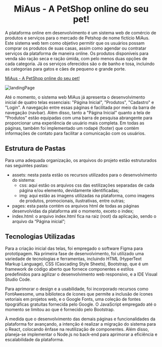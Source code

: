 <h1 align="center"> MiAus - A PetShop online do seu pet!</h1>

A plataforma online em desenvolvimento é um sistema web de comércio de produtos e 
serviços para o mercado de Petshop de nome fictício MiAus. Este sistema web tem como objetivo 
permitir que os usuários possam comprar os produtos de suas casas, assim como agendar ou 
contratar serviços da plataforma de maneira online. Os produtos disponíveis para venda são 
ração seca e ração úmida, com pelo menos duas opções de cada categoria. Já os serviços 
oferecidos são o de banho e tosa, incluindo as categorias para gatos e cães de pequeno e grande 
porte.

[MiAus - A PetShop online do seu pet!](https://miaus-pet-shop-digital.vercel.app/)


![landingPage](https://github.com/carolinacastilhos/Miaus_PetShop_Digital/assets/117789578/46562a5e-84ec-4977-a558-c8956e61f930)



 Até o momento, o sistema web MiAus já apresenta o desenvolvimento inicial de quatro telas 
essenciais: "Página Inicial", "Produtos", "Cadastro" e "Login". A navegação entre essas páginas é 
facilitada por meio da barra de navegação (navbar). Além disso, tanto a "Página Inicial" quanto a 
tela de "Produtos" estão equipadas com uma barra de pesquisa abrangente para proporcionar 
uma experiência de usuário mais completa. Em todas as páginas, também foi implementado um 
rodapé (footer) que contém informações de contato para facilitar a comunicação com os 
usuários. 

## Estrutura de Pastas
Para uma adequada organização, os arquivos do projeto estão estruturados nas seguintes 
pastas:

- assets: nesta pasta estão os recursos utilizados para o desenvolvimento do sistema:
     - css: aqui estão os arquivos css das estilizações separadas de cada página
e/ou elemento, devidamente identificadas;
     - img: aqui estão as imagens utilizadas na plataforma, como imagens de 
produtos, promocionais, ilustrativas, entre outras;
- pages: esta pasta contém os arquivos html de todas as páginas desenvolvidas da 
plataforma até o momento, exceto o index;
- index.html: o arquivo index.html fica na raiz (root) da aplicação, sendo o arquivo da 
“Página inicial”;

## Tecnologias Utilizadas
Para a criação inicial das telas, foi empregado o software Figma para prototipagem. Na 
primeira fase de desenvolvimento, foi utilizado uma variedade de tecnologias e ferramentas, 
incluindo HTML (HyperText Markup Language), CSS (Cascading Style Sheets), Bootstrap, que é 
um framework de código aberto que fornece componentes e estilos predefinidos para agilizar o 
desenvolvimento web responsivo, e a IDE Visual Studio Code.

   Para aprimorar o design e a usabilidade, foi incorporado recursos como FontAwesome, uma 
biblioteca de ícones que permite a inclusão de ícones vetoriais em projetos web, e o Google 
Fonts, uma coleção de fontes tipográficas gratuitas fornecida pelo Google. O JavaScript 
empregado até o momento se limitou ao que é fornecido pelo Bootstrap.

   À medida que o desenvolvimento das demais páginas e funcionalidades da 
plataforma for avançando, a intenção é realizar a migração do sistema para o React, colocando ênfase na 
reutilização de componentes. Além disso, planeja-se implementar o Node.js no back-end para 
aprimorar a eficiência e escalabilidade da plataforma.



